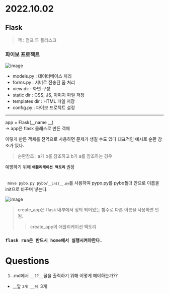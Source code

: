 # **2022.10.02**
## Flask
> 책 : 점프 투 플라스크
### 파이보 프로젝트
![image](https://user-images.githubusercontent.com/101881031/193402179-a15f8fb3-b0da-4bdb-a504-5c1b8c79fb5c.png)
- models.py : 데이터베이스 처리 
- forms.py : 서버로 전송된 폼 처리 
- view dir : 화면 구성 
- static dir : CSS, JS, 이미지 파일 저장 
- templates dir : HTML 파일 저장 
- config.py : 파이보 프로젝트 설정
- - -
app = Flask(__name __)<br>
-> app은 flask 클래스로 만든 객체

이렇게 만든 객체를 전역으로 사용하면 문제가 생길 수도 있다
대표적인 예시로 순환 참조가 있다.
> 순환참조 : a가 b를 참조하고 b가 a를 참조하는 경우 <br>

예방하기 위해 **`애플리케이션 팩토리`** 권장 <br><br>

<code> move pybo.py pybo/```__init__.py```</code>를 사용하여 pypo.py를 pybo폴더 안으로 이름을 init으로 바꾸며 넣는다.

![image](https://user-images.githubusercontent.com/101881031/193406587-6d4adf99-38af-4887-a553-2a9d00014a82.png)

>create_app은 flask 내부에서 정의 되어있는 함수로 다른 이름을 사용하면 안됨. <br>
>>create_app이 애플리케이션 팩토리

### `flask run은 반드시 home에서 실행시켜야한다.`

# Questions
1. .md에서 ```__??__```꼴을 출력하기 위해 어떻게 해야하는가?? <br>
 - __앞 `3개 __뒤 `3개
